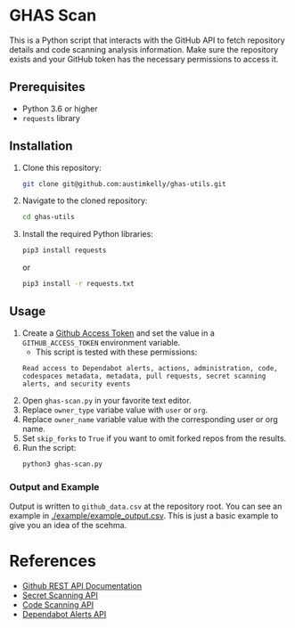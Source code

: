 # GHAS Scan

This is a Python script that interacts with the GitHub API to fetch repository details and code scanning analysis information.
Make sure the repository exists and your GitHub token has the necessary permissions to access it.

## Prerequisites

- Python 3.6 or higher
- `requests` library

## Installation

1. Clone this repository:
    ```bash
    git clone git@github.com:austimkelly/ghas-utils.git
    ```
2. Navigate to the cloned repository:
    ```bash
    cd ghas-utils
    ```
3. Install the required Python libraries:
    ```bash
    pip3 install requests
    ```
    or

     ```bash
    pip3 install -r requests.txt
    ```   

## Usage

1. Create a [Github Access Token](https://docs.github.com/en/enterprise-server@3.6/authentication/keeping-your-account-and-data-secure/managing-your-personal-access-tokens) and set the value in a `GITHUB_ACCESS_TOKEN` environment variable.
    * This script is tested with these permissions:
    ```
    Read access to Dependabot alerts, actions, administration, code, codespaces metadata, metadata, pull requests, secret scanning alerts, and security events
    ```
2. Open `ghas-scan.py` in your favorite text editor.
3. Replace `owner_type` variabe value with `user` or `org`. 
4. Replace `owner_name` variable value with the corresponding user or org name.
5. Set `skip_forks` to `True` if you want to omit forked repos from the results.
6. Run the script:
    ```bash
    python3 ghas-scan.py
    ```

### Output and Example

Output is written to `github_data.csv` at the repository root. You can see an example in [./example/example_output.csv](./example/example_output.csv). This is just a basic example to give you an idea of the scehma.

# References

* [Github REST API Documentation](https://docs.github.com/en/rest)
* [Secret Scanning API](https://docs.github.com/en/rest/secret-scanning/secret-scanning)
* [Code Scanning API](https://docs.github.com/en/rest/code-scanning/code-scanning)
* [Dependabot Alerts API](https://docs.github.com/en/rest/dependabot/alerts)